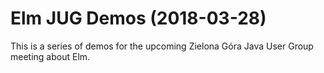 # Elm JUG Demos (2018-03-28)

This is a series of demos for the upcoming Zielona Góra Java User Group meeting
about Elm.